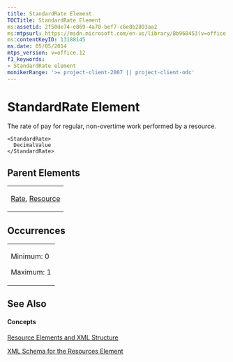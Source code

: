 ```yaml
---
title: StandardRate Element
TOCTitle: StandardRate Element
ms:assetid: 2f50de74-e869-4a70-bef7-c6e8b2893aa2
ms:mtpsurl: https://msdn.microsoft.com/en-us/library/Bb968453(v=office.12)
ms:contentKeyID: 13188145
ms.date: 05/05/2014
mtps_version: v=office.12
f1_keywords:
- StandardRate element
monikerRange: '>= project-client-2007 || project-client-odc'
---
```


# StandardRate Element




The rate of pay for regular, non-overtime work performed by a resource.

    <StandardRate>
      DecimalValue
    </StandardRate>

## Parent Elements

<table>
<colgroup>
<col style="width: 100%" />
</colgroup>
<tbody>
<tr class="odd">
<td><p><a href="rate-element.md">Rate</a>, <a href="resource-element.md">Resource</a></p></td>
</tr>
</tbody>
</table>

## Occurrences

<table>
<colgroup>
<col style="width: 100%" />
</colgroup>
<tbody>
<tr class="odd">
<td><p>Minimum: 0</p>
<p>Maximum: 1</p></td>
</tr>
</tbody>
</table>

## See Also

#### Concepts

[Resource Elements and XML Structure](resource-elements-and-xml-structure.md)

[XML Schema for the Resources Element](xml-schema-for-the-resources-element.md)

